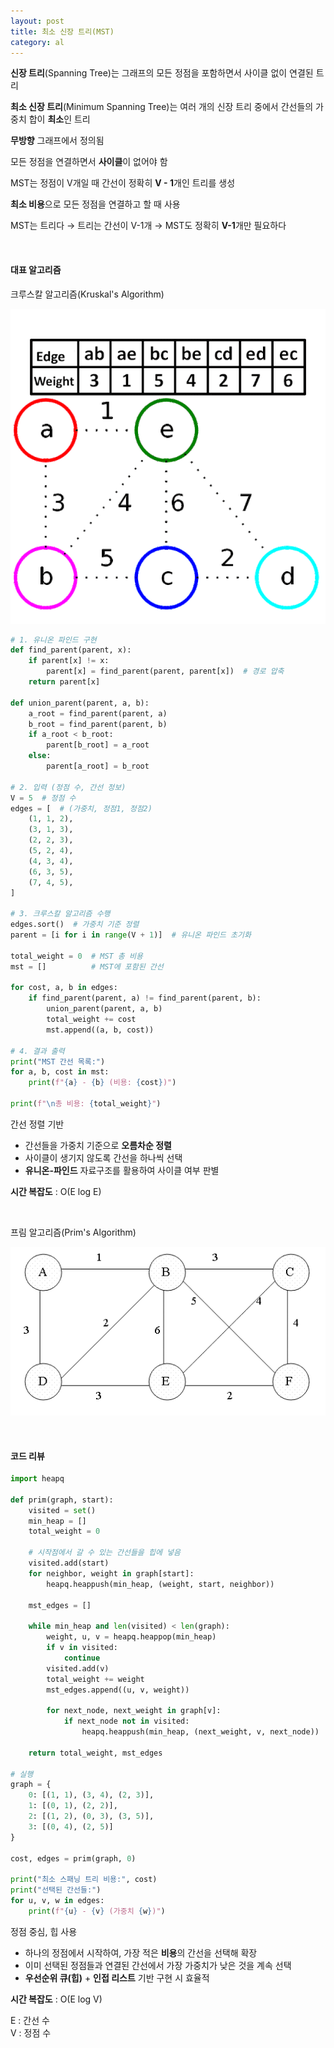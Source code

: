 ```yaml
---
layout: post
title: 최소 신장 트리(MST)
category: al
---
```


**신장 트리**(Spanning Tree)는 그래프의 모든 정점을 포함하면서 사이클 없이 연결된 트리

**최소 신장 트리**(Minimum Spanning Tree)는 여러 개의 신장 트리 중에서 간선들의 가중치 합이 **최소**인 트리

**무방향** 그래프에서 정의됨

모든 정점을 연결하면서 **사이클**이 없어야 함

MST는 정점이 V개일 때 간선이 정확히 **V - 1**개인 트리를 생성

**최소 비용**으로 모든 정점을 연결하고 할 때 사용

MST는 트리다 → 트리는 간선이 V-1개 → MST도 정확히 **V-1**개만 필요하다

&nbsp;

#### 대표 알고리즘

크루스칼 알고리즘(Kruskal's Algorithm)

![크루스칼](/assets/images/al/mst-01.gif)

```python
# 1. 유니온 파인드 구현
def find_parent(parent, x):
    if parent[x] != x:
        parent[x] = find_parent(parent, parent[x])  # 경로 압축
    return parent[x]

def union_parent(parent, a, b):
    a_root = find_parent(parent, a)
    b_root = find_parent(parent, b)
    if a_root < b_root:
        parent[b_root] = a_root
    else:
        parent[a_root] = b_root

# 2. 입력 (정점 수, 간선 정보)
V = 5  # 정점 수
edges = [  # (가중치, 정점1, 정점2)
    (1, 1, 2),
    (3, 1, 3),
    (2, 2, 3),
    (5, 2, 4),
    (4, 3, 4),
    (6, 3, 5),
    (7, 4, 5),
]

# 3. 크루스칼 알고리즘 수행
edges.sort()  # 가중치 기준 정렬
parent = [i for i in range(V + 1)]  # 유니온 파인드 초기화

total_weight = 0  # MST 총 비용
mst = []          # MST에 포함된 간선

for cost, a, b in edges:
    if find_parent(parent, a) != find_parent(parent, b):
        union_parent(parent, a, b)
        total_weight += cost
        mst.append((a, b, cost))

# 4. 결과 출력
print("MST 간선 목록:")
for a, b, cost in mst:
    print(f"{a} - {b} (비용: {cost})")

print(f"\n총 비용: {total_weight}")
```

간선 정렬 기반

- 간선들을 가중치 기준으로 **오름차순 정렬**
- 사이클이 생기지 않도록 간선을 하나씩 선택
- **유니온-파인드** 자료구조를 활용하여 사이클 여부 판별

**시간 복잡도** : O(E log E)

&nbsp;

프림 알고리즘(Prim's Algorithm)

![프림](/assets/images/al/mst-02.gif)

&nbsp;

#### 코드 리뷰

```python
import heapq

def prim(graph, start):
    visited = set()
    min_heap = []
    total_weight = 0

    # 시작점에서 갈 수 있는 간선들을 힙에 넣음
    visited.add(start)
    for neighbor, weight in graph[start]:
        heapq.heappush(min_heap, (weight, start, neighbor))

    mst_edges = []

    while min_heap and len(visited) < len(graph):
        weight, u, v = heapq.heappop(min_heap)
        if v in visited:
            continue
        visited.add(v)
        total_weight += weight
        mst_edges.append((u, v, weight))

        for next_node, next_weight in graph[v]:
            if next_node not in visited:
                heapq.heappush(min_heap, (next_weight, v, next_node))

    return total_weight, mst_edges

# 실행
graph = {
    0: [(1, 1), (3, 4), (2, 3)],
    1: [(0, 1), (2, 2)],
    2: [(1, 2), (0, 3), (3, 5)],
    3: [(0, 4), (2, 5)]
}

cost, edges = prim(graph, 0)

print("최소 스패닝 트리 비용:", cost)
print("선택된 간선들:")
for u, v, w in edges:
    print(f"{u} - {v} (가중치 {w})")
```

정점 중심, 힙 사용

- 하나의 정점에서 시작하여, 가장 적은 **비용**의 간선을 선택해 확장
- 이미 선택된 정점들과 연결된 간선에서 가장 가중치가 낮은 것을 계속 선택
- **우선순위 큐(힙)** + **인접 리스트** 기반 구현 시 효율적

**시간 복잡도** : O(E log V)  

E : 간선 수  
V : 정점 수